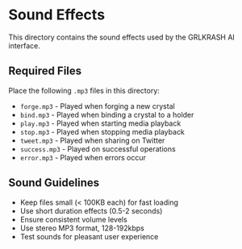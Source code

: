 # Sound Effects

This directory contains the sound effects used by the GRLKRASH AI interface.

## Required Files

Place the following `.mp3` files in this directory:

- `forge.mp3` - Played when forging a new crystal
- `bind.mp3` - Played when binding a crystal to a holder
- `play.mp3` - Played when starting media playback
- `stop.mp3` - Played when stopping media playback
- `tweet.mp3` - Played when sharing on Twitter
- `success.mp3` - Played on successful operations
- `error.mp3` - Played when errors occur

## Sound Guidelines

- Keep files small (< 100KB each) for fast loading
- Use short duration effects (0.5-2 seconds)
- Ensure consistent volume levels
- Use stereo MP3 format, 128-192kbps
- Test sounds for pleasant user experience 